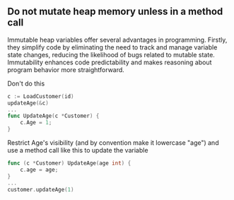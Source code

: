 ## Do not mutate heap memory unless in a method call

Immutable heap variables offer several advantages in programming. Firstly, they simplify code by
eliminating the need to track and manage variable state changes, reducing the likelihood of bugs
related to mutable state. Immutability enhances code predictability and makes reasoning about program
behavior more straightforward.

Don't do this

```go
c := LoadCustomer(id)
updateAge(&c)
...
func UpdateAge(c *Customer) {
    c.Age = 1;
}
```

Restrict Age's visibility (and by convention make it lowercase "age") and use a method call like
this to update the variable

```go
func (c *Customer) UpdateAge(age int) {
    c.age = age;
}
...
customer.updateAge(1)
```
